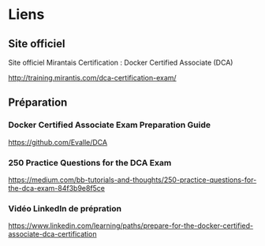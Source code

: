 # Liens 

## Site officiel

Site officiel Mirantais Certification : Docker Certified Associate (DCA) 

http://training.mirantis.com/dca-certification-exam/

## Préparation

### Docker Certified Associate Exam Preparation Guide 

https://github.com/Evalle/DCA


### 250 Practice Questions for the DCA Exam

https://medium.com/bb-tutorials-and-thoughts/250-practice-questions-for-the-dca-exam-84f3b9e8f5ce


### Vidéo LinkedIn de prépration 

https://www.linkedin.com/learning/paths/prepare-for-the-docker-certified-associate-dca-certification
